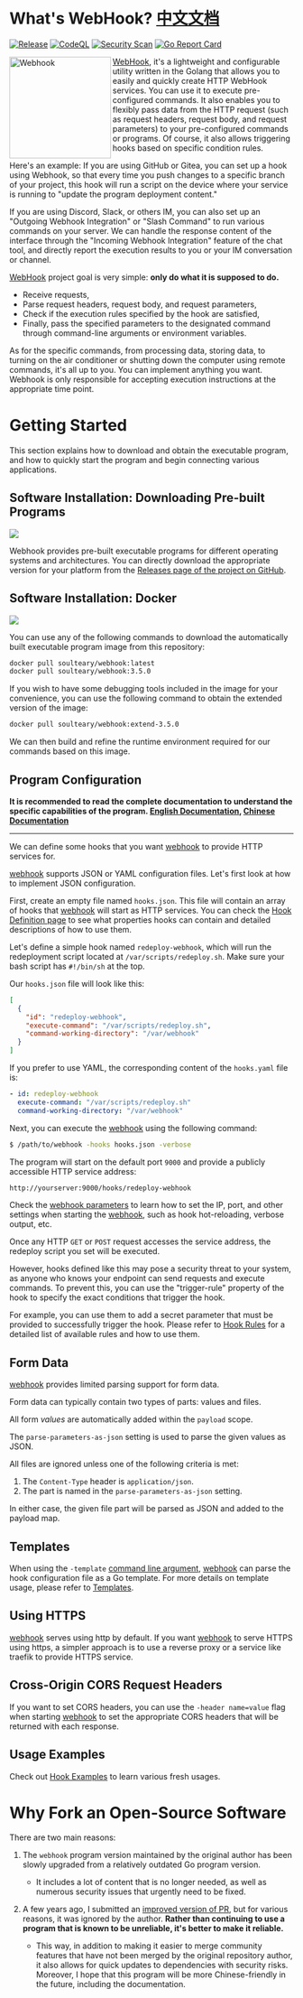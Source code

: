 # What's WebHook? [中文文档](./README-zhCN.md)

[![Release](https://github.com/soulteary/webhook/actions/workflows/build.yml/badge.svg?branch=main)](https://github.com/soulteary/webhook/actions/workflows/build.yml) [![CodeQL](https://github.com/soulteary/webhook/actions/workflows/codeql.yml/badge.svg)](https://github.com/soulteary/webhook/actions/workflows/codeql.yml) [![Security Scan](https://github.com/soulteary/webhook/actions/workflows/scan.yml/badge.svg)](https://github.com/soulteary/webhook/actions/workflows/scan.yml) [![Go Report Card](https://goreportcard.com/badge/github.com/soulteary/webhook)](https://goreportcard.com/report/github.com/soulteary/webhook)

 <img src="./docs/logo/logo-600x600.jpg" alt="Webhook" align="left" width="180" />
 
 [WebHook][w], it's a lightweight and configurable utility written in the Golang that allows you to easily and quickly create HTTP WebHook services. You can use it to execute pre-configured commands. It also enables you to flexibly pass data from the HTTP request (such as request headers, request body, and request parameters) to your pre-configured commands or programs. Of course, it also allows triggering hooks based on specific condition rules.

Here's an example: If you are using GitHub or Gitea, you can set up a hook using Webhook, so that every time you push changes to a specific branch of your project, this hook will run a script on the device where your service is running to "update the program deployment content."

If you are using Discord, Slack, or others IM, you can also set up an "Outgoing Webhook Integration" or "Slash Command" to run various commands on your server. We can handle the response content of the interface through the "Incoming Webhook Integration" feature of the chat tool, and directly report the execution results to you or your IM conversation or channel.

[WebHook][w] project goal is very simple: **only do what it is supposed to do.**

- Receive requests,
- Parse request headers, request body, and request parameters,
- Check if the execution rules specified by the hook are satisfied,
- Finally, pass the specified parameters to the designated command through command-line arguments or environment variables.

As for the specific commands, from processing data, storing data, to turning on the air conditioner or shutting down the computer using remote commands, it's all up to you. You can implement anything you want. Webhook is only responsible for accepting execution instructions at the appropriate time point.

# Getting Started

This section explains how to download and obtain the executable program, and how to quickly start the program and begin connecting various applications.

## Software Installation: Downloading Pre-built Programs

[![](.github/release.png)](https://github.com/soulteary/webhook/releases)

Webhook provides pre-built executable programs for different operating systems and architectures. You can directly download the appropriate version for your platform from the [Releases page of the project on GitHub](https://github.com/soulteary/webhook/releases).

## Software Installation: Docker

![](.github/dockerhub.png)

You can use any of the following commands to download the automatically built executable program image from this repository:

```bash
docker pull soulteary/webhook:latest
docker pull soulteary/webhook:3.5.0
```

If you wish to have some debugging tools included in the image for your convenience, you can use the following command to obtain the extended version of the image:

```bash
docker pull soulteary/webhook:extend-3.5.0
```

We can then build and refine the runtime environment required for our commands based on this image.

## Program Configuration

**It is recommended to read the complete documentation to understand the specific capabilities of the program. [English Documentation](./docs/en-US/), [Chinese Documentation](./docs/zh-CN/)**

---

We can define some hooks that you want [webhook][w] to provide HTTP services for.

[webhook][w] supports JSON or YAML configuration files. Let's first look at how to implement JSON configuration.

First, create an empty file named `hooks.json`. This file will contain an array of hooks that [webhook][w] will start as HTTP services. You can check the [Hook Definition page](docs/en-US/Hook-Definition.md) to see what properties hooks can contain and detailed descriptions of how to use them.

Let's define a simple hook named `redeploy-webhook`, which will run the redeployment script located at `/var/scripts/redeploy.sh`. Make sure your bash script has `#!/bin/sh` at the top.

Our `hooks.json` file will look like this:

```json
[
  {
    "id": "redeploy-webhook",
    "execute-command": "/var/scripts/redeploy.sh",
    "command-working-directory": "/var/webhook"
  }
]
```

If you prefer to use YAML, the corresponding content of the `hooks.yaml` file is:

```yaml
- id: redeploy-webhook
  execute-command: "/var/scripts/redeploy.sh"
  command-working-directory: "/var/webhook"
```

Next, you can execute the [webhook][w] using the following command:

```bash
$ /path/to/webhook -hooks hooks.json -verbose
```

The program will start on the default port `9000` and provide a publicly accessible HTTP service address:

```bash
http://yourserver:9000/hooks/redeploy-webhook
```

Check the [webhook parameters](docs/en-US/Webhook-Parameters.md) to learn how to set the IP, port, and other settings when starting the [webhook][w], such as hook hot-reloading, verbose output, etc.

Once any HTTP `GET` or `POST` request accesses the service address, the redeploy script you set will be executed.

However, hooks defined like this may pose a security threat to your system, as anyone who knows your endpoint can send requests and execute commands. To prevent this, you can use the "trigger-rule" property of the hook to specify the exact conditions that trigger the hook.

For example, you can use them to add a secret parameter that must be provided to successfully trigger the hook. Please refer to [Hook Rules](docs/en-US/Hook-Rules.md) for a detailed list of available rules and how to use them.

## Form Data

[webhook][w] provides limited parsing support for form data.

Form data can typically contain two types of parts: values and files.

All form _values_ are automatically added within the `payload` scope.

The `parse-parameters-as-json` setting is used to parse the given values as JSON.

All files are ignored unless one of the following criteria is met:

1. The `Content-Type` header is `application/json`.
2. The part is named in the `parse-parameters-as-json` setting.

In either case, the given file part will be parsed as JSON and added to the payload map.

## Templates

When using the `-template` [command line argument](docs/en-US/Webhook-Parameters.md), [webhook][w] can parse the hook configuration file as a Go template. For more details on template usage, please refer to [Templates](docs/en-US/Templates.md).

## Using HTTPS

[webhook][w] serves using http by default. If you want [webhook][w] to serve HTTPS using https, a simpler approach is to use a reverse proxy or a service like traefik to provide HTTPS service.

## Cross-Origin CORS Request Headers

If you want to set CORS headers, you can use the `-header name=value` flag when starting [webhook][w] to set the appropriate CORS headers that will be returned with each response.

## Usage Examples

Check out [Hook Examples](docs/en-US/Hook-Examples.md) to learn various fresh usages.

# Why Fork an Open-Source Software

There are two main reasons:

1. The `webhook` program version maintained by the original author has been slowly upgraded from a relatively outdated Go program version.
   - It includes a lot of content that is no longer needed, as well as numerous security issues that urgently need to be fixed.

2. A few years ago, I submitted an [improved version of PR](https://github.com/adnanh/webhook/pull/570), but for various reasons, it was ignored by the author. **Rather than continuing to use a program that is known to be unreliable, it's better to make it reliable.**
   - This way, in addition to making it easier to merge community features that have not been merged by the original repository author, it also allows for quick updates to dependencies with security risks. Moreover, I hope that this program will be more Chinese-friendly in the future, including the documentation.

[w]: https://github.com/soulteary/webhook

